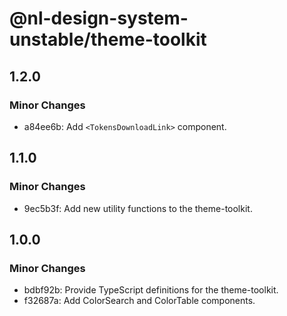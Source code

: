 # @nl-design-system-unstable/theme-toolkit

## 1.2.0

### Minor Changes

- a84ee6b: Add `<TokensDownloadLink>` component.

## 1.1.0

### Minor Changes

- 9ec5b3f: Add new utility functions to the theme-toolkit.

## 1.0.0

### Minor Changes

- bdbf92b: Provide TypeScript definitions for the theme-toolkit.
- f32687a: Add ColorSearch and ColorTable components.
